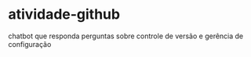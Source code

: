 # atividade-github
chatbot que responda perguntas sobre controle de versão e gerência de configuração
